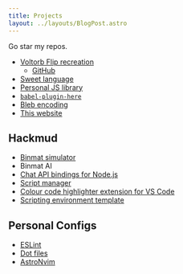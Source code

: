 ```yaml
---
title: Projects
layout: ../layouts/BlogPost.astro
---
```


Go star my repos.

- [Voltorb Flip recreation](/voltorb-flip/)
	- [GitHub](https://github.com/samualtnorman/voltorb-flip)
- [Sweet language](https://github.com/samualtnorman/sweet)
- [Personal JS library](https://github.com/samualtnorman/lib)
- [`babel-plugin-here`](https://github.com/samualtnorman/babel-plugin-here)
- [Bleb encoding](https://github.com/samualtnorman/bleb)
- [This website](https://github.com/samualtnorman/samual.uk)

## Hackmud
- [Binmat simulator](https://github.com/samualtnorman/binmat)
- Binmat AI
- [Chat API bindings for Node.js](https://github.com/samualtnorman/hackmud-chat)
- [Script manager](https://github.com/samualtnorman/hackmud-script-manager)
- [Colour code highlighter extension for VS Code](https://github.com/samualtnorman/hackmud-color)
- [Scripting environment template](https://github.com/samualtnorman/hackmud-environment)

## Personal Configs
- [ESLint](https://github.com/samualtnorman/eslint-config)
- [Dot files](https://github.com/samualtnorman/dotfiles)
- [AstroNvim](https://github.com/samualtnorman/astronvim_config)
